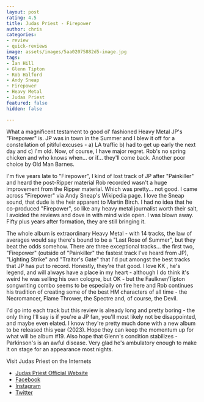 ```yaml
---
layout: post
rating: 4.5
title: Judas Priest - Firepower
author: chris
categories:
- review
- quick-reviews
image: assets/images/5aa02075882d5-image.jpg
tags:
- Ian Hill
- Glenn Tipton
- Rob Halford
- Andy Sneap
- Firepower
- Heavy Metal
- Judas Priest
featured: false
hidden: false

---
```

What a magnificent testament to good ol' fashioned Heavy Metal JP's "Firepower" is.  JP was in town in the Summer and I blew it off for a constellation of pitiful excuses - a) LA traffic b) had to get up early the next day and c) I'm old.  Now, of course, I have major regret.  Rob's no spring chicken and who knows when... or if... they'll come back. Another poor choice by Old Man Barnes. 

I'm five years late to "Firepower", I kind of lost track of JP after "Painkiller" and heard the post-Ripper material Rob recorded wasn't a huge improvement from the Ripper material. Which was pretty... not good.   I came across "Firepower" via Andy Sneap's Wikipedia page.  I love the Sneap sound, that dude is the heir apparent to Martin Birch.  I had no idea that he co-produced "Firepower", so like any heavy metal journalist worth their salt, I avoided the reviews and dove in with mind wide open.  I was blown away.  Fifty plus years after formation, they are still bringing it. 

The whole album is extraordinary Heavy Metal - with 14 tracks, the law of averages would say there's bound to be a "Last Rose of Summer", but they beat the odds somehow.  There are three exceptional tracks... the first two, "Firepower" (outside of "Painkiller" the fastest track I've heard from JP), "Lighting Strike" and "Traitor's Gate" that I'd put amongst the best tracks that JP has put to record. Honestly, they're that good. I love KK , he's legend, and will always have a place in my heart - although I do think it's weird he was selling his own cologne, but OK - but the Faulkner/Tipton songwriting combo seems to be especially on fire here and Rob continues his tradition of creating some of the best HM characters of all time - the Necromancer, Flame Thrower, the Spectre and, of course, the Devil.  

I'd go into each track but this review is already long and pretty boring - the only thing I'll say is if you're a JP fan, you'll most likely not be disappointed, and maybe even elated.  I know they're pretty much done with a new album to be released this year (2023). Hope they can keep the momentum up for what will be album #19.  Also hope that Glenn's condition stabilizes - Parkinson's is an awful disease. Very glad he's ambulatory enough to make it on stage for an appearance most nights. 

Visit Judas Priest on the Internets

* [Judas Priest Official Website](https://www.judaspriest.com "Judas Priest Official Website")
* [Facebook](https://www.bing.com/ck/a?!&&p=75ae5ee12877c0f0JmltdHM9MTY3MzY1NDQwMCZpZ3VpZD0zY2ViN2MyYi02YWZhLTY2YjAtMmU1Mi02ZWIxNmI3ZTY3ZjUmaW5zaWQ9NTE4Mg&ptn=3&hsh=3&fclid=3ceb7c2b-6afa-66b0-2e52-6eb16b7e67f5&psq=Judas+Priest+facebook&u=a1aHR0cHM6Ly93d3cuZmFjZWJvb2suY29tL09mZmljaWFsSnVkYXNQcmllc3Qv&ntb=1 "Facebook")
* [Instagram](https://www.instagram.com/judaspriest "Instagram")
* [Twitter](https://twitter.com/judaspriest "Twitter")